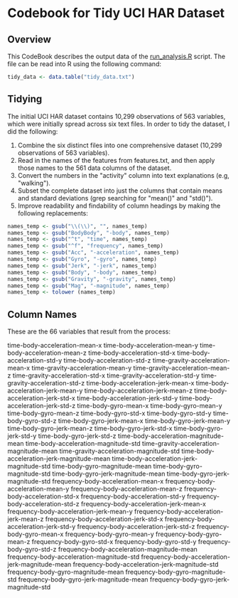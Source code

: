 Codebook for Tidy UCI HAR Dataset
========================

## Overview

This CodeBook describes the output data of the [run_analysis.R](https://github.com/dapclark/UCI-HAR-Dataset/blob/master/runanalysis.R) script. The file can be read into R using the following command:

```R
tidy_data <- data.table("tidy_data.txt")
```

## Tidying

The initial UCI HAR dataset contains 10,299 observations of 563 variables, which were initially spread across six text files.  In order to tidy the dataset, I did the following:

1. Combine the six distinct files into one comprehensive dataset (10,299 observations of 563 variables).
2. Read in the names of the features from features.txt, and then apply those names to the 561 data columns of the dataset.
3. Convert the numbers in the "activity" column into text explanations (e.g, "walking").
4. Subset the complete dataset into just the columns that contain means and standard deviations (grep searching for "mean()" and "std()").
5. Improve readability and findability of column headings by making the following replacements:

```R
names_temp <- gsub("\\(\\)", "", names_temp)
names_temp <- gsub("BodyBody", "-body", names_temp)
names_temp <- gsub("^t", "time", names_temp)
names_temp <- gsub("^f", "frequency", names_temp)
names_temp <- gsub("Acc", "-acceleration", names_temp)
names_temp <- gsub("Gyro", "-gyro", names_temp)
names_temp <- gsub("Jerk", "-jerk", names_temp)
names_temp <- gsub("Body", "-body", names_temp)
names_temp <- gsub("Gravity", "-gravity", names_temp)
names_temp <- gsub("Mag", "-magnitude", names_temp)
names_temp <- tolower (names_temp)
```

## Column Names

These are the 66 variables that result from the process:

time-body-acceleration-mean-x
time-body-acceleration-mean-y
time-body-acceleration-mean-z
time-body-acceleration-std-x
time-body-acceleration-std-y
time-body-acceleration-std-z
time-gravity-acceleration-mean-x
time-gravity-acceleration-mean-y
time-gravity-acceleration-mean-z
time-gravity-acceleration-std-x
time-gravity-acceleration-std-y
time-gravity-acceleration-std-z
time-body-acceleration-jerk-mean-x
time-body-acceleration-jerk-mean-y
time-body-acceleration-jerk-mean-z
time-body-acceleration-jerk-std-x
time-body-acceleration-jerk-std-y
time-body-acceleration-jerk-std-z
time-body-gyro-mean-x
time-body-gyro-mean-y
time-body-gyro-mean-z
time-body-gyro-std-x
time-body-gyro-std-y
time-body-gyro-std-z
time-body-gyro-jerk-mean-x
time-body-gyro-jerk-mean-y
time-body-gyro-jerk-mean-z
time-body-gyro-jerk-std-x
time-body-gyro-jerk-std-y
time-body-gyro-jerk-std-z
time-body-acceleration-magnitude-mean
time-body-acceleration-magnitude-std
time-gravity-acceleration-magnitude-mean
time-gravity-acceleration-magnitude-std
time-body-acceleration-jerk-magnitude-mean
time-body-acceleration-jerk-magnitude-std
time-body-gyro-magnitude-mean
time-body-gyro-magnitude-std
time-body-gyro-jerk-magnitude-mean
time-body-gyro-jerk-magnitude-std
frequency-body-acceleration-mean-x
frequency-body-acceleration-mean-y
frequency-body-acceleration-mean-z
frequency-body-acceleration-std-x
frequency-body-acceleration-std-y
frequency-body-acceleration-std-z
frequency-body-acceleration-jerk-mean-x
frequency-body-acceleration-jerk-mean-y
frequency-body-acceleration-jerk-mean-z
frequency-body-acceleration-jerk-std-x
frequency-body-acceleration-jerk-std-y
frequency-body-acceleration-jerk-std-z
frequency-body-gyro-mean-x
frequency-body-gyro-mean-y
frequency-body-gyro-mean-z
frequency-body-gyro-std-x
frequency-body-gyro-std-y
frequency-body-gyro-std-z
frequency-body-acceleration-magnitude-mean
frequency-body-acceleration-magnitude-std
frequency-body-acceleration-jerk-magnitude-mean
frequency-body-acceleration-jerk-magnitude-std
frequency-body-gyro-magnitude-mean
frequency-body-gyro-magnitude-std
frequency-body-gyro-jerk-magnitude-mean
frequency-body-gyro-jerk-magnitude-std